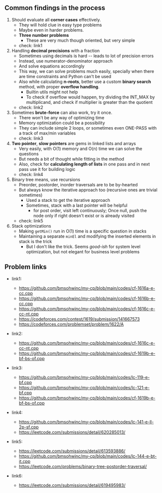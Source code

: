## Common findings in the process
1. Should evaluate all **corner cases** effectively.
    - They will hold clue in easy type problems
    - Maybe even in harder problems.
    - **Three number problems**
        - These are very much though oriented, but very simple
    - check: link1
2. Handling **decimal precisions** with a fraction
    - Sometimes using decimals is hard -- leads to lot of precision errors
    - Instead, use numerator-denominator approach
    - And solve equations accordingly
    - This way, we can solve problems much easily, specially when there are time constraints and Python can't be used
    - Also while calculating **n-roots**, better use a custom **binary search** method, with proper **overflow handling**.
        - Builtin utils might not help
        - To check if overflow would happen, try dividing the INT_MAX by multiplicand, and check if multiplier is greater than the quotient
    - check: link2
3. Sometimes **brute-force** can also work, try it once.
    - There won't be any way of optimizing time
    - Memory optimization could be a possibility
    - They can include simple 2 loops, or sometimes even ONE-PASS with a track of max/min variables
    - check: link3
4. **Two pointer**, **slow pointers** are gems in linked lists and arrays
    - Very easily, with O(1) memory and O(n) time we can solve the questions
    - But needs a bit of thought while fitting in the method
    - Also, check for **calculating length of lists** in one pass and in next pass use it for building logic
    - check: link4
5. Binary tree means, use recursions
    - Preorder, postorder, inorder traversals are to be by-hearted
    - But always know the iterative approach too (recursive ones are trivial sometimes)
        - Used a stack to get the iterative approach
        - Sometimes, stack with a last pointer will be helpful
            - for post order, visit left continuously; Once null, push the node only if right doesn't exist or is already visited
    - check: link5
6. Stack optimizations
    - Making `getMin()` run in O(1) time is a specific question in stacks
    - Maintaining a separate `minEl` and modifying the inserted elements in stack is the trick
        - But I don't like the trick. Seems *good-ish* for system level optimization, but not elegant for business level problems

## Problem links
- link1:
    - https://github.com/bmsohwinc/my-cp/blob/main/codes/cf-1616a-e-cc.cpp
    - https://github.com/bmsohwinc/my-cp/blob/main/codes/cf-1616b-e-cc.cpp
    - https://github.com/bmsohwinc/my-cp/blob/main/codes/cf-1616c-e-cc-nt.cpp
    - https://codeforces.com/contest/1619/submission/141667573
    - https://codeforces.com/problemset/problem/1622/A

- link2:
    - https://github.com/bmsohwinc/my-cp/blob/main/codes/cf-1616c-e-cc-nt.cpp
    - https://github.com/bmsohwinc/my-cp/blob/main/codes/cf-1619b-e-bf-bs-of.cpp

- link3:
    - https://github.com/bmsohwinc/my-cp/blob/main/codes/lc-119-e-bf.cpp
    - https://github.com/bmsohwinc/my-cp/blob/main/codes/lc-121-e-bf.cpp
    - https://github.com/bmsohwinc/my-cp/blob/main/codes/cf-1619b-e-bf-bs-of.cpp

- link4:
    - https://github.com/bmsohwinc/my-cp/blob/main/codes/lc-141-e-ll-2p-sf.cpp
    - https://leetcode.com/submissions/detail/620285013/

- link5:
    - https://leetcode.com/submissions/detail/613593886/
    - https://github.com/bmsohwinc/my-cp/blob/main/codes/lc-144-e-bt-it.cpp
    - https://leetcode.com/problems/binary-tree-postorder-traversal/

- link6:
    - https://leetcode.com/submissions/detail/619495983/
